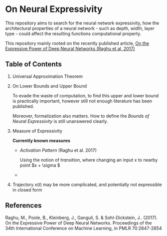 # On Neural Expressivity 

This repository aims to search for the neural network expressivity, how the 
architectural properties of a neural network - such as depth, width, layer
type - could affect the resulting functions computational property.

This repository mainly rooted on the recently published article, [On the 
Expressive Power of Deep Neural Networks (Raghu et al, 2017)](http://proceedings.mlr.press/v70/raghu17a/raghu17a.pdf)

## Table of Contents 
1. Universal Approximation Theorem 

2. On Lower Bounds and Upper Bound 
  
     To evade the waste of computation, to find this upper and lower bound is
     practically important, however still not enough literature has been 
     published.
     
     Moreover, formalization also matters. How to define the *Bounds of 
     Neural Expressivity* is still unanswered clearly.
     
3. Measure of Expressivity
    
    __Currently known measures__
     
    - *Activation Pattern* (Raghu et al. 2017)
    
        Using the notion of *transition*, where changing an input x to 
        nearby point $x + \sigma $ 
    - 

4. Trajectory 
$x(t)$ may be more complicated, and potentially not expressible in closed form

## References

Raghu, M., Poole, B., Kleinberg, J., Ganguli, S. & Sohl-Dickstein, J.. (2017). On the Expressive Power of Deep Neural Networks. Proceedings of the 34th International Conference on Machine Learning, in PMLR 70:2847-2854
